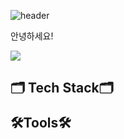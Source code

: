 ![header](https://capsule-render.vercel.app/api?type=wave&color=auto&height=280&section=header&text=minddi00%20GitHub&fontSize=75)
<p>안녕하세요!</p>
<a href="https://hits.seeyoufarm.com"><img src="https://hits.seeyoufarm.com/api/count/incr/badge.svg?url=https%3A%2F%2Fgithub.com%2Fminddi00%2Fminddi00.git&count_bg=%23390045&title_bg=%232B2B2B&icon=github.svg&icon_color=%23CBA5E0&title=hits&edge_flat=false"/></a>

<h2>🗂️ Tech Stack🗂️</h2? <br>
 
 <div><div>

  
🛠️Tools🛠️
